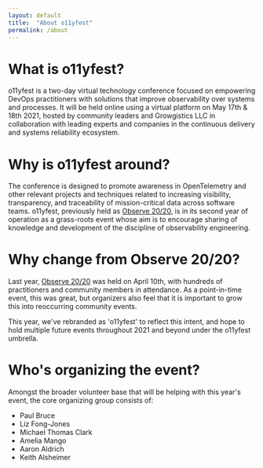 ```yaml
---
layout: default
title:  "About o11yfest"
permalink: /about
---
```


# What is o11yfest?

o11yfest is a two-day virtual technology conference focused on empowering DevOps practitioners with solutions that improve observability over systems and processes. It will be held online using a virtual platform on May 17th & 18th 2021, hosted by community leaders and Growgistics LLC in collaboration with leading experts and companies in the continuous delivery and systems reliability ecosystem.

# Why is o11yfest around?

The conference is designed to promote awareness in OpenTelemetry and other relevant projects and techniques related to increasing visibility, transparency, and traceability of mission-critical data across software teams. o11yfest, previously held as [Observe 20/20](https://observe2020.io), is in its second year of operation as a grass-roots event whose aim is to encourage sharing of knowledge and development of the discipline of observability engineering.

# Why change from Observe 20/20?

Last year, [Observe 20/20](https://observe2020.io) was held on April 10th, with hundreds of practitioners and
 community members in attendance. As a point-in-time event, this was great, but
 organizers also feel that it is important to grow this into reoccurring community
 events.

This year, we've rebranded as 'o11yfest' to reflect this intent, and hope to hold
 multiple future events throughout 2021 and beyond under the o11yfest umbrella.

# Who's organizing the event?

Amongst the broader volunteer base that will be helping with this year's event,
 the core organizing group consists of:

- Paul Bruce
- Liz Fong-Jones
- Michael Thomas Clark
- Amelia Mango
- Aaron Aldrich
- Keith Alsheimer
